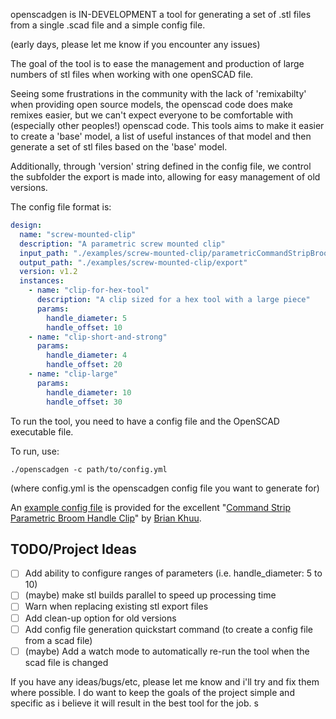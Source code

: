 openscadgen is IN-DEVELOPMENT a tool for generating a set of .stl files from a single .scad file and a simple config file.

(early days, please let me know if you encounter any issues)

The goal of the tool is to ease the management and production of large numbers of stl files when working with one openSCAD file.

Seeing some frustrations in the community with the lack of 'remixabilty' when providing open source models, the openscad code does make remixes easier, but we can't expect everyone to be comfortable with (especially other peoples!) openscad code. This tools aims to make it easier to create a 'base' model, a list of useful instances of that model and then generate a set of stl files based on the 'base' model.

Additionally, through 'version' string defined in the config file, we control the subfolder the export is made into, allowing for easy management of old versions.

The config file format is:
```yaml
design:
  name: "screw-mounted-clip"
  description: "A parametric screw mounted clip"
  input_path: "./examples/screw-mounted-clip/parametricCommandStripBroomHook.scad"
  output_path: "./examples/screw-mounted-clip/export"
  version: v1.2
  instances:
    - name: "clip-for-hex-tool"
      description: "A clip sized for a hex tool with a large piece"
      params:
        handle_diameter: 5
        handle_offset: 10
    - name: "clip-short-and-strong"
      params:
        handle_diameter: 4
        handle_offset: 20
    - name: "clip-large"
      params:
        handle_diameter: 10
        handle_offset: 30

```

To run the tool, you need to have a config file and the OpenSCAD executable file.

To run, use: 
```
./openscadgen -c path/to/config.yml
```
(where config.yml is the openscadgen config file you want to generate for)


An [example config file](./examples/screw-mounted-clip/config.yml) is provided for the excellent "[Command Strip Parametric Broom Handle Clip](https://www.printables.com/model/516117-parametric-broom-handle-holder-openscad-command-st/related)" by [Brian Khuu](https://briankhuu.com/). 



## TODO/Project Ideas
- [ ] Add ability to configure ranges of parameters (i.e. handle_diameter: 5 to 10)
- [ ] (maybe) make stl builds parallel to speed up processing time 
- [ ] Warn when replacing existing stl export files
- [ ] Add clean-up option for old versions
- [ ] Add config file generation quickstart command (to create a config file from a scad file)
- [ ] (maybe) Add a watch mode to automatically re-run the tool when the scad file is changed

If you have any ideas/bugs/etc, please let me know and i'll try and fix them where possible. I do want to keep the goals of the project simple and specific as i believe it will result in the best tool for the job. s